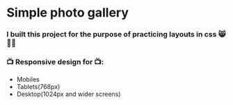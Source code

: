 
# Simple photo gallery

### I built this project for the purpose of practicing layouts in css 😸👩‍💻


### 📺 Responsive design for 📺:

- Mobiles
- Tablets(768px)
- Desktop(1024px and wider screens)
